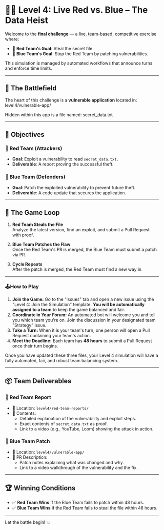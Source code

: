 # 🕵️‍♂️ Level 4: Live Red vs. Blue – The Data Heist

Welcome to the **final challenge** — a live, team-based, competitive exercise where:

- 🔴 **Red Team's Goal**: Steal the secret file.
- 🔵 **Blue Team's Goal**: Stop the Red Team by patching vulnerabilities.

This simulation is managed by automated workflows that announce turns and enforce time limits.

---

## 🧠 The Battlefield

The heart of this challenge is a **vulnerable application** located in:
level4/vulnerable-app/

Hidden within this app is a file named:
secret_data.txt

---

## 🎯 Objectives

### 🔴 Red Team (Attackers)
- **Goal**: Exploit a vulnerability to read `secret_data.txt`.
- **Deliverable**: A report proving the successful theft.

### 🔵 Blue Team (Defenders)
- **Goal**: Patch the exploited vulnerability to prevent future theft.
- **Deliverable**: A code update that secures the application.

---

## 🔁 The Game Loop

1. **Red Team Steals the File**  
   Analyze the latest version, find an exploit, and submit a Pull Request with proof.

2. **Blue Team Patches the Flaw**  
   Once the Red Team's PR is merged, the Blue Team must submit a patch via PR.

3. **Cycle Repeats**  
   After the patch is merged, the Red Team must find a new way in.

---

### **🕹️How to Play**

1.  **Join the Game:** Go to the "Issues" tab and open a new issue using the "Level 4: Join the Simulation" template. **You will be automatically assigned to a team** to keep the game balanced and fair.
2.  **Coordinate in Your Forum:** An automated bot will welcome you and tell you which team you're on. Join the discussion in your designated team "Strategy" issue.
3.  **Take a Turn:** When it is your team's turn, one person will open a Pull Request containing your team's action.
4.  **Meet the Deadline:** Each team has **48 hours** to submit a Pull Request once their turn begins.

Once you have updated these three files, your Level 4 simulation will have a fully automated, fair, and robust team balancing system.

---

## 📦 Team Deliverables

### 🔴 Red Team Report

- 📁 Location: `level4/red-team-reports/`
- 📄 Contents:
  - Detailed explanation of the vulnerability and exploit steps.
  - Exact contents of `secret_data.txt` as proof.
  - Link to a video (e.g., YouTube, Loom) showing the attack in action.

### 🔵 Blue Team Patch

- 📁 Location: `level4/vulnerable-app/`
- 📄 PR Description:
  - Patch notes explaining what was changed and why.
  - Link to a video walkthrough of the vulnerability and the fix.

---

## 🏆 Winning Conditions

- ✅ **Red Team Wins** if the Blue Team fails to patch within 48 hours.
- ✅ **Blue Team Wins** if the Red Team fails to steal the file within 48 hours.

---

Let the battle begin! 💥
